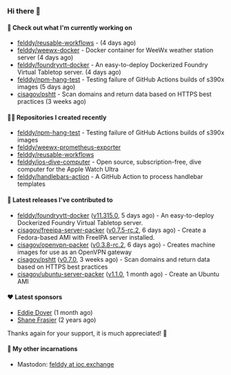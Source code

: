 ### Hi there 👋

#### 👷 Check out what I'm currently working on

- [felddy/reusable-workflows](https://github.com/felddy/reusable-workflows) -  (4 days ago)
- [felddy/weewx-docker](https://github.com/felddy/weewx-docker) - Docker container for WeeWx weather station server (4 days ago)
- [felddy/foundryvtt-docker](https://github.com/felddy/foundryvtt-docker) - An easy-to-deploy Dockerized Foundry Virtual Tabletop server. (4 days ago)
- [felddy/npm-hang-test](https://github.com/felddy/npm-hang-test) - Testing failure of GitHub Actions builds of s390x images (5 days ago)
- [cisagov/pshtt](https://github.com/cisagov/pshtt) - Scan domains and return data based on HTTPS best practices (3 weeks ago)

#### 👨‍💻 Repositories I created recently

- [felddy/npm-hang-test](https://github.com/felddy/npm-hang-test) - Testing failure of GitHub Actions builds of s390x images
- [felddy/weewx-prometheus-exporter](https://github.com/felddy/weewx-prometheus-exporter)
- [felddy/reusable-workflows](https://github.com/felddy/reusable-workflows)
- [felddy/ios-dive-computer](https://github.com/felddy/ios-dive-computer) - Open source, subscription-free, dive computer for the Apple Watch Ultra
- [felddy/handlebars-action](https://github.com/felddy/handlebars-action) - A GitHub Action to process handlebar templates

#### 🚀 Latest releases I've contributed to

- [felddy/foundryvtt-docker](https://github.com/felddy/foundryvtt-docker) ([v11.315.0](https://github.com/felddy/foundryvtt-docker/releases/tag/v11.315.0), 5 days ago) - An easy-to-deploy Dockerized Foundry Virtual Tabletop server.
- [cisagov/freeipa-server-packer](https://github.com/cisagov/freeipa-server-packer) ([v0.7.5-rc.2](https://github.com/cisagov/freeipa-server-packer/releases/tag/v0.7.5-rc.2), 6 days ago) - Create a Fedora-based AMI with FreeIPA server installed.
- [cisagov/openvpn-packer](https://github.com/cisagov/openvpn-packer) ([v0.3.8-rc.2](https://github.com/cisagov/openvpn-packer/releases/tag/v0.3.8-rc.2), 6 days ago) - Creates machine images for use as an OpenVPN gateway
- [cisagov/pshtt](https://github.com/cisagov/pshtt) ([v0.7.0](https://github.com/cisagov/pshtt/releases/tag/v0.7.0), 3 weeks ago) - Scan domains and return data based on HTTPS best practices
- [cisagov/ubuntu-server-packer](https://github.com/cisagov/ubuntu-server-packer) ([v1.1.0](https://github.com/cisagov/ubuntu-server-packer/releases/tag/v1.1.0), 1 month ago) - Create an Ubuntu AMI

#### ❤️ Latest sponsors
- [Eddie Dover](https://github.com/EddieDover) (1 month ago)
- [Shane Frasier](https://github.com/jsf9k) (2 years ago)

Thanks again for your support, it is much appreciated! 🙏

#### 🐋 My other incarnations
- Mastodon: <a rel="me" href="https://ioc.exchange/@felddy">felddy at ioc.exchange</a>
